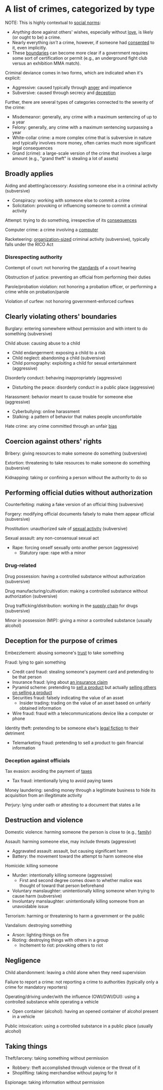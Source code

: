 
# A list of crimes, categorized by type

NOTE: This is highly contextual to [social norms](people-rules.md):

- *Anything* done against others' wishes, especially without [love](people-love.md), is likely (or ought to be) a crime.
- Nearly everything *isn't* a crime, however, if someone had [consented](people-contracts.md) to it, even implicitly.
- These [boundaries](people-boundaries.md) can become more clear if a government requires some sort of certification or permit (e.g., an underground fight club versus an exhibition MMA match).

Criminal deviance comes in two forms, which are indicated when it's explicit:

- Aggressive: caused typically through [anger](mind-feelings-anger.md) and impatience
- Subversive: caused through secrecy and [deception](people-lying.md)

Further, there are several types of categories connected to the severity of the crime:

- Misdemeanor: generally, any crime with a maximum sentencing of up to a year
- Felony: generally, any crime with a maximum sentencing surpassing a year
- White-collar crime: a more complex crime that is subversive in nature and typically involves more money, often carries much more significant legal consequences
- Grand (crime): a large-scale version of the crime that involves a large amount (e.g., "grand theft" is stealing a lot of assets)

## Broadly applies

Aiding and abetting/accessory: Assisting someone else in a criminal activity (subversive)

- Conspiracy: working with someone else to commit a crime
- Solicitation: provoking or influencing someone to commit a criminal activity

Attempt: trying to do something, irrespective of its [consequences](results.md)

Computer crime: a crime involving a [computer](computers.md)

Racketeering: [organization-sized](mgmt-badsystems.md) criminal activity (subversive), typically falls under the RICO Act

### Disrespecting authority

Contempt of court: not honoring the [standards](people-rules.md) of a court hearing

Obstruction of justice: preventing an official from performing their duties

Parole/probation violation: not honoring a probation officer, or performing a crime while on probation/parole

Violation of curfew: not honoring government-enforced curfews

## Clearly violating others' boundaries

Burglary: entering somewhere without permission and with intent to do something (subversive)

Child abuse: causing abuse to a child

- Child endangerment: exposing a child to a risk
- Child neglect: abandoning a child (subversive)
- Child pornography: exploiting a child for sexual entertainment (aggressive)

Disorderly conduct: behaving inappropriately (aggressive)

- Disturbing the peace: disorderly conduct in a public place (aggressive)

Harassment: behavior meant to cause trouble for someone else (aggressive)

- Cyberbullying: online harassment
- Stalking: a pattern of behavior that makes people uncomfortable

Hate crime: any crime committed through an unfair [bias](mind-bias.md)

## Coercion against others' rights

Bribery: giving resources to make someone do something (subversive)

Extortion: threatening to take resources to make someone do something (subversive)

Kidnapping: taking or confining a person without the authority to do so

## Performing official duties without authorization

Counterfeiting: making a fake version of an official thing (subversive)

Forgery: modifying official documents falsely to make them appear official (subversive)

Prostitution: unauthorized sale of [sexual activity](relationships-sex.md) (subversive)

Sexual assault: any non-consensual sexual act

- Rape: forcing onself sexually onto another person (aggressive)
  - Statutory rape: rape with a minor

### Drug-related

Drug possession: having a controlled substance without authorization (subversive)

Drug manufacturing/cultivation: making a controlled substance without authorization (subversive)

Drug trafficking/distribution: working in the [supply chain](logistics.md) for drugs (subversive)

Minor in possession (MIP): giving a minor a controlled substance (usually alcohol)

## Deception for the purpose of crimes

Embezzlement: abusing someone's [trust](trust.md) to take something

Fraud: lying to gain something

- Credit card fraud: stealing someone's payment card and pretending to be that person
- Insurance fraud: lying about [an insurance claim](money-insurance.md)
- Pyramid scheme: pretending to [sell a product](marketing.md) but actually [selling others on selling a product](marketing-mlm.md)
- Securities fraud: falsely indicating the value of an asset
  - Insider trading: trading on the value of an asset based on unfairly obtained information
- Wire fraud: fraud with a telecommunications device like a computer or phone

Identity theft: pretending to be someone else's [legal fiction](image-modern.md) to their detriment

- Telemarketing fraud: pretending to sell a product to gain financial information

### Deception against officials

Tax evasion: avoiding the payment of [taxes](money-accounting-taxes.md)

- Tax fraud: intentionally lying to avoid paying taxes

Money laundering: sending money through a legitimate business to hide its acquisition from an illegitimate activity

Perjury: lying under oath or attesting to a document that states a lie

## Destruction and violence

Domestic violence: harming someone the person is close to (e.g., [family](people-family.md))

Assault: harming someone else, may include threats (aggressive)

- Aggravated assault: assault, but causing significant harm
- Battery: the movement toward the attempt to harm someone else

Homicide: killing someone

- Murder: intentionally killing someone (aggressive)
  - First and second degree comes down to whether malice was thought of toward that person beforehand
- Voluntary manslaughter: unintentionally killing someone when trying to cause harm (subversive)
- Involuntary manslaughter: unintentionally killing someone from an unavoidable issue

Terrorism: harming or threatening to harm a government or the public

Vandalism: destroying something

- Arson: lighting things on fire
- Rioting: destroying things with others in a group
  - Incitement to riot: provoking others to riot

## Negligence

Child abandonment: leaving a child alone when they need supervision

Failure to report a crime: not reporting a crime to authorities (typically only a crime for mandatory reporters)

Operating/driving under/with the influence (OWI/DWI/DUI): using a controlled substance while operating a vehicle

- Open container (alcohol): having an opened container of alcohol present in a vehicle

Public intoxication: using a controlled substance in a public place (usually alcohol)

## Taking things

Theft/larceny: taking something without permission

- Robbery: theft accomplished through violence or the threat of it
- Shoplifting: taking merchandise without paying for it

Espionage: taking information without permission
